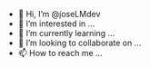 - 👋 Hi, I’m @joseLMdev
- 👀 I’m interested in ...
- 🌱 I’m currently learning ...
- 💞️ I’m looking to collaborate on ...
- 📫 How to reach me ...

<!---
joseLMdev/joseLMdev is a ✨ special ✨ repository because its `README.md` (this file) appears on your GitHub profile.
You can click the Preview link to take a look at your changes.
--->
